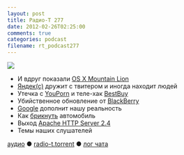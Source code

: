 ```yaml
---
layout: post
title: Радио-Т 277
date: 2012-02-26T02:25:00
comments: true
categories: podcast
filename: rt_podcast277
---
```

![](https://radio-t.com/images/radio-t/rt277.png)


- И вдруг показали [OS X Mountain Lion](http://habrahabr.ru/blogs/apple/138346/#habracut)
- [Яндек(с)](http://techcrunch.com/2012/02/20/yandex-googles-russian-rival-is-twitters-newest-real-time-search-partner/) дружит с твитером и иногда находит людей
- Утечка с [YouPorn](http://mashable.com/2012/02/23/youporn-hack/) и теле-хак [BestBuy](http://news.cnet.com/8301-17852_3-57384231-71/porn-on-large-screen-tvs-shocks-at-best-buy/)
- Убийственное обновление от [BlackBerry](http://www.technologyreview.com/blog/helloworld/27599/?p1=blogs)
- [Google](http://bits.blogs.nytimes.com/2012/02/21/google-to-sell-terminator-style-glasses-by-years-end/) дополнит нашу реальность
- Как [брикнуть](http://theunderstatement.com/post/18030062041/its-a-brick-tesla-motors-devastating-design) автомобиль
- Выход [Apache HTTP Server 2.4](http://httpd.apache.org/docs/2.4/new_features_2_4.html)
- Темы наших слушателей

[аудио](http://cdn.radio-t.com/rt_podcast277.mp3) ● [radio-t.torrent](http://cdn.radio-t.com/torrents/rt_podcast277.mp3.torrent) ● [лог чата](http://chat.radio-t.com/logs/radio-t-277.html)<audio src="http://cdn.radio-t.com/rt_podcast277.mp3" preload="none"></audio>
